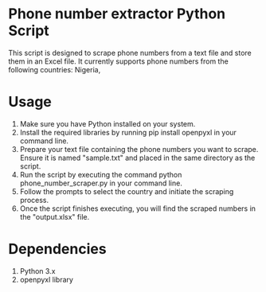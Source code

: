 # Phone number extractor Python Script
This script is designed to scrape phone numbers from a text file and store them in an Excel file. It currently supports phone numbers from the following countries:
Nigeria, 

# Usage 
1. Make sure you have Python installed on your system.
2. Install the required libraries by running pip install openpyxl in your command line.
3. Prepare your text file containing the phone numbers you want to scrape. Ensure it is named "sample.txt" and placed in the same directory as the script.
4. Run the script by executing the command python phone_number_scraper.py in your command line.
5. Follow the prompts to select the country and initiate the scraping process.
6. Once the script finishes executing, you will find the scraped numbers in the "output.xlsx" file.

# Dependencies
1. Python 3.x
2. openpyxl library
